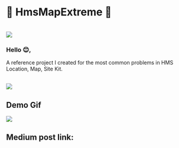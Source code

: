 <h1>🚗 HmsMapExtreme 🚗</h1>
<br>
<img src="https://miro.medium.com/max/2000/1*3axH7T8DePghHsxO6PXfRA.jpeg">
<br>

<h3>Hello 😊,</h3>
<p>A reference project I created for the most common problems in HMS Location, Map, Site Kit.</p>
<br>
<img src="https://miro.medium.com/max/2000/1*KknYaEHbCiWsjYbpiOl33g.jpeg">
<h2>Demo Gif</h2>
<img src="https://miro.medium.com/max/1196/1*mHFvyBINnrrIErCcIKsJaA.gif">
<h2>Medium post link:<a href="https://medium.com/huawei-developers/development-in-react-native-platform-with-hms-location-kit-map-kit-site-kit-1-871f60d3ff05"></h2>
